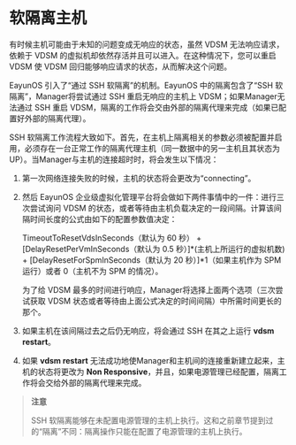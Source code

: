 # 软隔离主机

有时候主机可能由于未知的问题变成无响应的状态，虽然 VDSM 无法响应请求，依赖于 VDSM 的虚拟机却依然存活并且可以进入。在这种情况下，您可以重启 VDSM 使 VDSM 回归能够响应请求的状态，从而解决这个问题。

EayunOS 引入了“通过 SSH 软隔离”的机制。EayunOS 中的隔离包含了“SSH 软隔离”，Manager将尝试通过 SSH 重启无响应的主机上 VDSM；如果Manager无法通过 SSH 重启 VDSM，隔离的工作将会交由外部的隔离代理来完成（如果已配置好外部的隔离代理）。

SSH 软隔离工作流程大致如下。首先，在主机上隔离相关的参数必须被配置并启用，必须存在一台正常工作的隔离代理主机（同一数据中的另一主机且其状态为UP）。当Manager与主机的连接超时时，将会发生以下情况：

1. 第一次网络连接失败的时候，主机的状态将会更改为“connecting”。

1. 然后 EayunOS 企业级虚拟化管理平台将会做如下两件事情中的一件：进行三次尝试询问 VDSM 的状态，或者等待由主机负载决定的一段间隔。计算该间隔时间长度的公式由如下的配置参数值决定：

   TimeoutToResetVdsInSeconds（默认为 60 秒） + [DelayResetPerVmInSeconds（默认为 0.5 秒）]\*(主机上所运行的虚拟机数) + [DelayResetForSpmInSeconds（默认为 20 秒）]\*1（如果主机作为 SPM 运行）或者 0（主机不为 SPM 的情况）。

   为了给 VDSM 最多的时间进行响应，Manager将选择上面两个选项（三次尝试获取 VDSM 状态或者等待由上面公式决定的时间间隔）中所需时间更长的那个。

1. 如果主机在该间隔过去之后仍无响应，将会通过 SSH 在其之上运行 **vdsm restart**。

1. 如果 **vdsm restart** 无法成功地使Manager和主机间的连接重新建立起来，主机的状态将更改为 **Non Responsive**，并且，如果电源管理已经配置，隔离工作将会交给外部的隔离代理来完成。

> **注意**
>
> SSH 软隔离能够在未配置电源管理的主机上执行。这和之前章节提到过的“隔离”不同：隔离操作只能在配置了电源管理的主机上执行。

